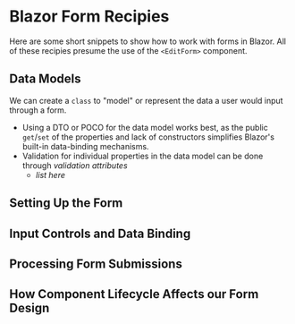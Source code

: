# Blazor Form Recipies

Here are some short snippets to show how to work with forms in Blazor. All of these recipies presume the use of the `<EditForm>` component.

## Data Models

We can create a `class` to "model" or represent the data a user would input through a form.

- Using a DTO or POCO for the data model works best, as the public `get`/`set` of the properties and lack of constructors simplifies Blazor's built-in data-binding mechanisms.
- Validation for individual properties in the data model can be done through *validation attributes*
  - *list here*

## Setting Up the Form


## Input Controls and Data Binding


## Processing Form Submissions


## How Component Lifecycle Affects our Form Design


